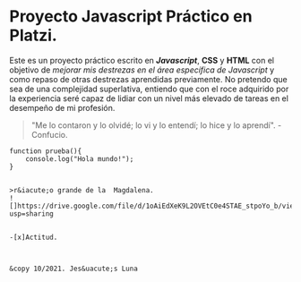 # Proyecto Javascript Pr&aacute;ctico en Platzi.


Este es un proyecto pr&aacute;ctico escrito en ***Javascript***, **CSS** y **HTML** con el objetivo de *mejorar mis destrezas en el &aacute;rea espec&iacute;fica de Javascript* y como repaso de otras destrezas aprendidas previamente. No pretendo que sea de una complejidad superlativa, entiendo que con el roce adquirido por la experiencia ser&eacute; capaz de lidiar con un nivel m&aacute;s elevado de tareas en el desempeño de mi profesi&oacute;n.


>"Me lo contaron y lo olvid&eacute;; lo vi y lo entend&iacute;; lo hice y lo aprend&iacute;". - Confucio.

```javascipt
function prueba(){
	console.log("Hola mundo!");
}


>r&iacute;o grande de la  Magdalena.
![]https://drive.google.com/file/d/1oAiEdXeK9L2OVEtC0e4STAE_stpoYo_b/view?usp=sharing


-[x]Actitud.



&copy 10/2021. Jes&uacute;s Luna

